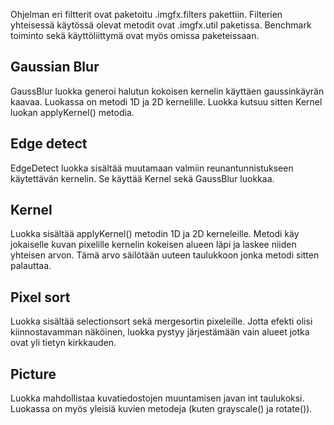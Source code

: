 Ohjelman eri filtterit ovat paketoitu .imgfx.filters pakettiin. Filterien yhteisessä käytössä olevat metodit ovat .imgfx.util paketissa. Benchmark toiminto sekä käyttöliittymä ovat myös omissa paketeissaan.

## Gaussian Blur
GaussBlur luokka generoi halutun kokoisen kernelin käyttäen gaussinkäyrän kaavaa. Luokassa on metodi 1D ja 2D kernelille. Luokka kutsuu sitten Kernel luokan applyKernel() metodia.
## Edge detect
EdgeDetect luokka sisältää muutamaan valmiin reunantunnistukseen käytettävän kernelin. Se käyttää Kernel sekä GaussBlur luokkaa.
## Kernel
Luokka sisältää applyKernel() metodin 1D ja 2D kerneleille. Metodi käy jokaiselle kuvan pixelille kernelin kokeisen alueen läpi ja laskee niiden yhteisen arvon. Tämä arvo säilötään uuteen taulukkoon jonka metodi sitten palauttaa.
## Pixel sort
Luokka sisältää selectionsort sekä mergesortin pixeleille. Jotta efekti olisi kiinnostavamman näköinen, luokka pystyy järjestämään vain alueet jotka ovat yli tietyn kirkkauden.
## Picture
Luokka mahdollistaa kuvatiedostojen muuntamisen javan int taulukoksi. Luokassa on myös yleisiä kuvien metodeja (kuten grayscale() ja rotate()).

